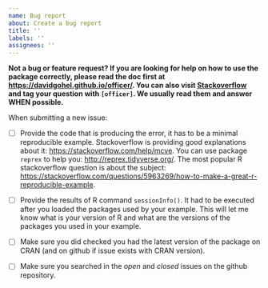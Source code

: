 ```yaml
---
name: Bug report
about: Create a bug report
title: ''
labels: ''
assignees: ''
---
```


**Not a bug or feature request? If you are looking for help on how to use the 
package correctly, please read the doc first at https://davidgohel.github.io/officer/. 
You can also visit [Stackoverflow](http://stackoverflow.com/questions/tagged/officer) 
and tag your question with `[officer]`. We usually read them and answer WHEN possible.**  

When submitting a new issue:

- [ ] Provide the code that is producing the error, it has to be a minimal reproducible example.
Stackoverflow is providing good explanations about it: https://stackoverflow.com/help/mcve. You can use package `reprex` to help you: http://reprex.tidyverse.org/. The most popular R stackoverflow question is about the subject: https://stackoverflow.com/questions/5963269/how-to-make-a-great-r-reproducible-example.

- [ ] Provide the results of R command `sessionInfo()`. It had to be executed after you loaded the packages used by your example. This will let me know what is your version of R and what are the versions of the packages you used in your example. 

- [ ] Make sure you did checked you had the latest version of the package on CRAN (and on github if issue exists with CRAN version).

- [ ] Make sure you searched in the *open* and *closed* issues on the github repository.

